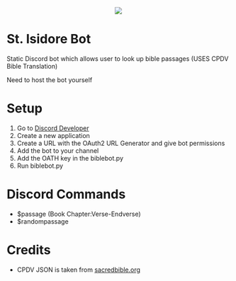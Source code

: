 <p align="center">
  <img src="https://i2.wp.com/www.thomryng.com/amateurmonk/wp-content/uploads/2020/04/3b7b4a0f6370f16514c6568d4a4dc6c7_XL.jpg?fit=200%2C250" />
</p>

# St. Isidore Bot
Static Discord bot which allows user to look up bible passages (USES CPDV Bible Translation)

Need to host the bot yourself


# Setup

1) Go to <a href="https://discord.com/developers/applications">Discord Developer</a>
2) Create a new application
3) Create a URL with the OAuth2 URL Generator and give bot permissions
4) Add the bot to your channel
5) Add the OATH key in the biblebot.py 
6) Run biblebot.py

# Discord Commands

- $passage (Book Chapter:Verse-Endverse) <br />
- $randompassage <br />

# Credits 

- CPDV JSON is taken from <a href="http://www.sacredbible.org/">sacredbible.org</a>

